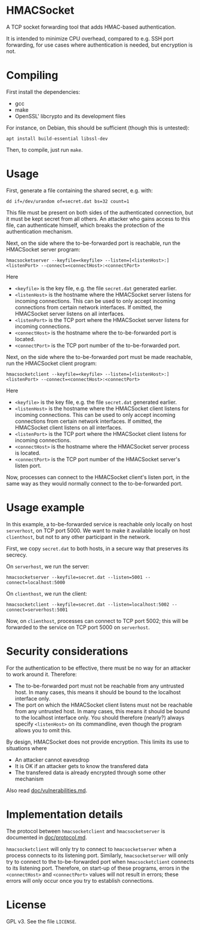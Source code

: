 # HMACSocket

A TCP socket forwarding tool that adds HMAC-based authentication.

It is intended to minimize CPU overhead, compared to e.g. SSH port forwarding,
for use cases where authentication is needed, but encryption is not.


# Compiling
First install the dependencies:

* gcc
* make
* OpenSSL' libcrypto and its development files

For instance, on Debian, this should be sufficient (though this is untested):

```
apt install build-essential libssl-dev
```

Then, to compile, just run `make`.


# Usage

First, generate a file containing the shared secret, e.g. with:

```
dd if=/dev/urandom of=secret.dat bs=32 count=1
```

This file must be present on both sides of the authenticated connection, but it
must be kept secret from all others.
An attacker who gains access to this file, can authenticate himself, which
breaks the protection of the authentication mechanism.

Next, on the side where the to-be-forwarded port is reachable, run the
HMACSocket server program:

```
hmacsocketserver --keyfile=<keyfile> --listen=[<listenHost>:]<listenPort> --connect=<connectHost>:<connectPort>
```

Here
* `<keyfile>` is the key file, e.g. the file `secret.dat` generated earlier.
* `<listenHost>` is the hostname where the HMACSocket server listens for incoming
  connections.
  This can be used to only accept incoming connections from certain network
  interfaces.
  If omitted, the HMACSocket server listens on all interfaces.
* `<listenPort>` is the TCP port where the HMACSocket server listens for incoming
  connections.
* `<connectHost>` is the hostname where the to-be-forwarded port is located.
* `<connectPort>` is the TCP port number of the to-be-forwarded port.

Next, on the side where the to-be-forwarded port must be made reachable, run the
HMACSocket client program:

```
hmacsocketclient --keyfile=<keyfile> --listen=[<listenHost>:]<listenPort> --connect=<connectHost>:<connectPort>
```

Here
* `<keyfile>` is the key file, e.g. the file `secret.dat` generated earlier.
* `<listenHost>` is the hostname where the HMACSocket client listens for incoming
  connections.
  This can be used to only accept incoming connections from certain network
  interfaces.
  If omitted, the HMACSocket client listens on all interfaces.
* `<listenPort>` is the TCP port where the HMACSocket client listens for incoming
  connections.
* `<connectHost>` is the hostname where the HMACSocket server process is located.
* `<connectPort>` is the TCP port number of the HMACSocket server's listen port.

Now, processes can connect to the HMACSocket client's listen port, in the same
way as they would normally connect to the to-be-forwarded port.


# Usage example

In this example, a to-be-forwarded service is reachable only locally on host
`serverhost`, on TCP port 5000.
We want to make it available locally on host `clienthost`, but not to any other
participant in the network.

First, we copy `secret.dat` to both hosts, in a secure way that preserves its
secrecy.

On `serverhost`, we run the server:

```
hmacsocketserver --keyfile=secret.dat --listen=5001 --connect=localhost:5000
```

On `clienthost`, we run the client:

```
hmacsocketclient --keyfile=secret.dat --listen=localhost:5002 --connect=serverhost:5001
```

Now, on `clienthost`, processes can connect to TCP port 5002; this will be
forwarded to the service on TCP port 5000 on `serverhost`.


# Security considerations
For the authentication to be effective, there must be no way for an attacker to
work around it.
Therefore:

* The to-be-forwarded port must not be reachable from any untrusted host.
  In many cases, this means it should be bound to the localhost interface only.
* The port on which the HMACSocket client listens must not be reachable from any
  untrusted host.
  In many cases, this means it should be bound to the localhost interface only.
  You should therefore (nearly?) always specify `<listenHost>` on its
  commandline, even though the program allows you to omit this.

By design, HMACSocket does not provide encryption.
This limits its use to situations where
* An attacker cannot eavesdrop
* It is OK if an attacker gets to know the transfered data
* The transfered data is already encrypted through some other mechanism

Also read [doc/vulnerabilities.md](doc/vulnerabilities.md).


# Implementation details
The protocol between `hmacsocketclient` and `hmacsocketserver` is documented in
[doc/protocol.md](doc/protocol.md).

`hmacsocketclient` will only try to connect to `hmacsocketserver` when a process
connects to its listening port.
Similarly, `hmacsocketserver` will only try to connect to the to-be-forwarded
port when `hmacsocketclient` connects to its listening port.
Therefore, on start-up of these programs, errors in the `<connectHost>` and
`<connectPort>` values will not result in errors; these errors will only occur
once you try to establish connections.


# License

GPL v3. See the file `LICENSE`.

